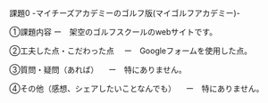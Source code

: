 課題0 -マイチーズアカデミーのゴルフ版(マイゴルフアカデミー)-

①課題内容
  ー　架空のゴルフスクールのwebサイトです。

②工夫した点・こだわった点
　ー　Googleフォームを使用した点。

③質問・疑問（あれば）
　ー　特にありません。　

④その他（感想、シェアしたいことなんでも）
　ー　特にありません。
